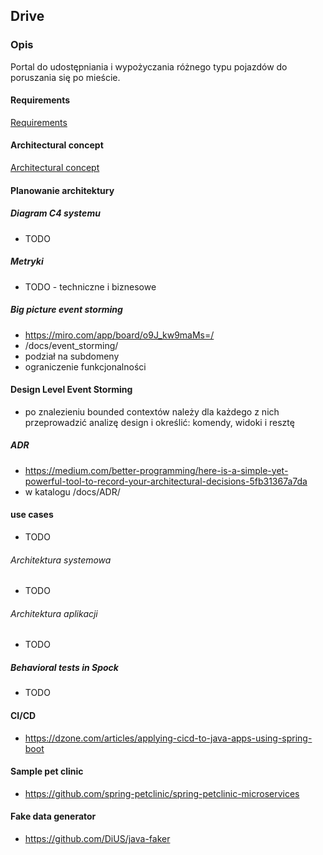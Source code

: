## Drive

### Opis

Portal do udostępniania i wypożyczania różnego typu pojazdów do poruszania się po mieście.

#### Requirements

[Requirements](docs/architecture/1_requirements/requirements.md)

#### Architectural concept

[Architectural concept](docs/architecture/5_architectural_concept/architectural_concept.md)

#### Planowanie architektury

##### Diagram C4 systemu

- TODO

##### Metryki

- TODO - techniczne i biznesowe

##### Big picture event storming

- https://miro.com/app/board/o9J_kw9maMs=/
- /docs/event_storming/
- podział na subdomeny
- ograniczenie funkcjonalności

#### Design Level Event Storming

- po znalezieniu bounded contextów należy dla każdego z nich przeprowadzić analizę design i określić: komendy, widoki i
  resztę

##### ADR

- https://medium.com/better-programming/here-is-a-simple-yet-powerful-tool-to-record-your-architectural-decisions-5fb31367a7da
- w katalogu /docs/ADR/

#### use cases

- TODO

###### Architektura systemowa

- TODO

###### Architektura aplikacji

- TODO

##### Behavioral tests in Spock

- TODO

#### CI/CD

- https://dzone.com/articles/applying-cicd-to-java-apps-using-spring-boot

#### Sample pet clinic

- https://github.com/spring-petclinic/spring-petclinic-microservices

#### Fake data generator

- https://github.com/DiUS/java-faker





